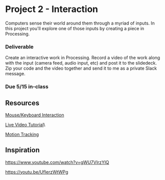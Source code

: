 # Project 2 - Interaction

Computers sense their world around them through a myriad of inputs. In this project you'll explore one of those inputs by creating a piece in Processing. 

### Deliverable
Create an interactive work in Processing. Record a video of the work along with the input (camera feed, audio input, etc) and post it to the slidedeck. Zip your code and the video together and send it to me as a private Slack message. 

### Due 5/15 in-class


## Resources

[Mouse/Keyboard Interaction](https://processing.org/tutorials/interactivity/)

[Live Video Tutorial](https://processing.org/tutorials/video/)\

[Motion Tracking](http://learningprocessing.com/exercises/chp16/exercise-16-07-track-motion)


## Inspiration

https://www.youtube.com/watch?v=gWU7VIrzYlQ 

https://youtu.be/UfIerzWtWPg
